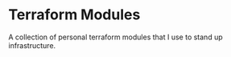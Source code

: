 # Terraform Modules

A collection of personal terraform modules that I use to stand up infrastructure.
